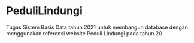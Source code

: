 # PeduliLindungi
Tugas Sistem Basis Data tahun 2021 untuk membangun database dengan menggunakan referensi website Peduli Lindungi pada tahun 20
